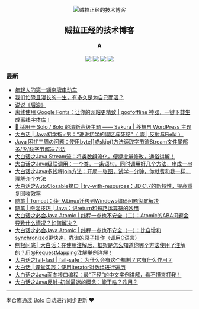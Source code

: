 <p align="center"><img alt="贼拉正经的技术博客" src="https://www.stackoverflow.wiki/blog/images/favicon.png"></p><h2 align="center">
贼拉正经的技术博客
</h2>

<h4 align="center">A</h4>
<p align="center"><a title="贼拉正经的技术博客" target="_blank" href="https://github.com/adlered/bolo-blog"><img src="https://img.shields.io/github/last-commit/adlered/bolo-blog.svg?style=flat-square&color=FF9900"></a>
<a title="GitHub repo size in bytes" target="_blank" href="https://github.com/adlered/bolo-blog"><img src="https://img.shields.io/github/repo-size/adlered/bolo-blog.svg?style=flat-square"></a>
<a title="Bolo Version" target="_blank" href="https://github.com/adlered/bolo-solo"><img src="https://img.shields.io/badge/bolo-v2.0 稳定版-f1e05a.svg?style=flat-square&color=blueviolet"></a>
<a title="Hits" target="_blank" href="https://github.com/88250/hits"><img src="https://hits.b3log.org/adlered/bolo-blog.svg"></a></p>

### 最新

* [年轻人的第一辆京牌电动车](https://www.stackoverflow.wiki/blog/articles/2020/09/07/1599452229158.html)
* [我们忙碌且漫长的一生，有多久是为自己而活？](https://www.stackoverflow.wiki/blog/articles/2020/09/01/1598975839751.html)
* [说说《后浪》](https://www.stackoverflow.wiki/blog/articles/2020/05/05/1588692897995.html)
* [离线使用 Google Fonts：让你的网站更精致 | goofoffline 神器，一键下载生成离线字体库！](https://www.stackoverflow.wiki/blog/articles/2020/04/23/1587654872933.html)
* [🎨 适用于 Solo / Bolo 的清新高级主题 —— Sakura | 移植自 WordPress 主题](https://www.stackoverflow.wiki/blog/articles/2020/03/28/1585384897191.html)
* [大白话 | Java初学指♂男：“说说初学的误区与死结”（ 壹 | 反射与Field ）](https://www.stackoverflow.wiki/blog/articles/2019/10/14/1571061168019.html)
* [Java 困扰三周の问题：使用byte[]或skip()方法读取字节流Stream文件尾部多/少/缺字节解决方法](https://www.stackoverflow.wiki/blog/articles/2019/09/18/1568775827764.html)
* [大白话之Java Stream流：将类数组流化，便捷批量修改，通俗讲解！](https://www.stackoverflow.wiki/blog/articles/2019/08/12/1565616272019.html)
* [大白话之Java级联调用：一个类，一条语句，同时调用好几个方法，串成一串](https://www.stackoverflow.wiki/blog/articles/2019/07/18/1563421403678.html)
* [大白话之Java多线程join方法：开局一张图，试学一分钟，你就费和我一样，理解介个方法](https://www.stackoverflow.wiki/blog/articles/2019/07/10/1562746878327.html)
* [大白话之AutoClosable接口 | try-with-resources：JDK1.7的新特性，提高重复回收效率](https://www.stackoverflow.wiki/blog/articles/2019/07/02/1562047491184.html)
* [随笔 | Tomcat：续-从Linux迁移到Windows编码问题彻底解决](https://www.stackoverflow.wiki/blog/articles/2019/06/27/1561621252210.html)
* [随笔 | 奇淫技巧 | Java：记return和短路运算符的妙用](https://www.stackoverflow.wiki/blog/articles/2019/06/21/1561085339073.html)
* [大白话之必会Java Atomic | 线程一点也不安全（二）：Atomic的ABA问题会导致什么情况？如何解决？](https://www.stackoverflow.wiki/blog/articles/2019/06/21/1561078704802.html)
* [大白话之必会Java Atomic | 线程一点也不安全（一）：比自增和synchronized更快速、靠谱的原子操作（调用C语言）](https://www.stackoverflow.wiki/blog/articles/2019/06/11/1560256379324.html)
* [刨根问底 | 大白话：在使用注解后，框架是怎么知道你哪个方法使用了注解的？用@RequestMapping注解举例详解！](https://www.stackoverflow.wiki/blog/articles/2019/06/10/1560148614406.html)
* [大白话之fail-fast | fail-safe：为什么会有这个机制？它有什么作用？](https://www.stackoverflow.wiki/blog/articles/2019/06/08/1559980283121.html)
* [大白话 | 课堂实践：使用Iterator对数组进行遍历](https://www.stackoverflow.wiki/blog/articles/2019/06/06/1559802305989.html)
* [大白话之Java面向接口编程：最“正经”的中文实例讲解，看不懂来打我！](https://www.stackoverflow.wiki/blog/articles/2019/06/03/1559543071037.html)
* [大白话之Java反射-初学最迷的概念：能干啥？咋用？](https://www.stackoverflow.wiki/blog/articles/2019/06/03/1559495713155.html)



---

本仓库通过 [Bolo](https://github.com/adlered/bolo-solo) 自动进行同步更新 ❤️ 